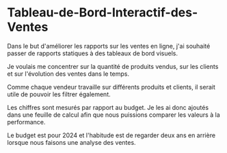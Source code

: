 # Tableau-de-Bord-Interactif-des-Ventes

Dans le but d'améliorer les rapports sur les ventes en ligne, j'ai souhaité passer de rapports statiques à des tableaux de bord visuels. 

Je voulais me concentrer sur la quantité de produits vendus, sur les clients et sur l'évolution des ventes dans le temps. 

Comme chaque vendeur travaille sur différents produits et clients, il serait utile de pouvoir les filtrer également. 

Les chiffres sont mesurés par rapport au budget. Je les ai donc ajoutés dans une feuille de calcul afin que nous puissions comparer les valeurs à la performance.  

Le budget est pour 2024 et l'habitude est de regarder deux ans en arrière lorsque nous faisons une analyse des ventes. 
